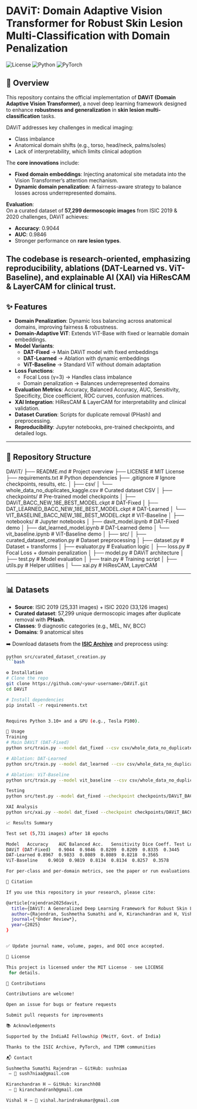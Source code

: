 # DAViT: Domain Adaptive Vision Transformer for Robust Skin Lesion Multi-Classification with Domain Penalization
![License](https://img.shields.io/badge/License-MIT-blue.svg) 
![Python](https://img.shields.io/badge/Python-3.10+-blue.svg) 
![PyTorch](https://img.shields.io/badge/PyTorch-2.0+-brightgreen.svg)

## 📖 Overview
This repository contains the official implementation of **DAViT (Domain Adaptive Vision Transformer)**, a novel deep learning framework designed to enhance **robustness and generalization** in **skin lesion multi-classification** tasks.

DAViT addresses key challenges in medical imaging:
- Class imbalance  
- Anatomical domain shifts (e.g., torso, head/neck, palms/soles)  
- Lack of interpretability, which limits clinical adoption  

The **core innovations** include:
- **Fixed domain embeddings**: Injecting anatomical site metadata into the Vision Transformer’s attention mechanism.  
- **Dynamic domain penalization**: A fairness-aware strategy to balance losses across underrepresented domains.  

**Evaluation**:  
On a curated dataset of **57,299 dermoscopic images** from ISIC 2019 & 2020 challenges, DAViT achieves:  
- **Accuracy**: 0.9044  
- **AUC**: 0.9846  
- Stronger performance on **rare lesion types**.  

The codebase is **research-oriented**, emphasizing reproducibility, ablations (DAT-Learned vs. ViT-Baseline), and **explainable AI (XAI)** via HiResCAM & LayerCAM for clinical trust.  
---

## ✨ Features
- **Domain Penalization**: Dynamic loss balancing across anatomical domains, improving fairness & robustness.  
- **Domain-Adaptive ViT**: Extends ViT-Base with fixed or learnable domain embeddings.  
- **Model Variants**:
  - **DAT-Fixed** → Main DAViT model with fixed embeddings  
  - **DAT-Learned** → Ablation with dynamic embeddings  
  - **ViT-Baseline** → Standard ViT without domain adaptation  
- **Loss Functions**:  
  - Focal Loss (γ=3) → Handles class imbalance  
  - Domain penalization → Balances underrepresented domains  
- **Evaluation Metrics**: Accuracy, Balanced Accuracy, AUC, Sensitivity, Specificity, Dice coefficient, ROC curves, confusion matrices.  
- **XAI Integration**: HiResCAM & LayerCAM for interpretability and clinical validation.  
- **Dataset Curation**: Scripts for duplicate removal (PHash) and preprocessing.  
- **Reproducibility**: Jupyter notebooks, pre-trained checkpoints, and detailed logs.  

---

## 📂 Repository Structure
DAViT/
├── README.md # Project overview
├── LICENSE # MIT License
├── requirements.txt # Python dependencies
├── .gitignore # Ignore checkpoints, results, etc.
│
├── csv/
│ └── whole_data_no_duplicates_kaggle.csv # Curated dataset CSV
│
├── checkpoints/ # Pre-trained model checkpoints
│ ├── DAViT_BACC_NEW_18E_BEST_MODEL.ckpt # DAT-Fixed
│ ├── DAT_LEARNED_BACC_NEW_18E_BEST_MODEL.ckpt # DAT-Learned
│ └── VIT_BASELINE_BACC_NEW_18E_BEST_MODEL.ckpt # ViT-Baseline
│
├── notebooks/ # Jupyter notebooks
│ ├── davit_model.ipynb # DAT-Fixed demo
│ ├── dat_learned_model.ipynb # DAT-Learned demo
│ └── vit_baseline.ipynb # ViT-Baseline demo
│
├── src/
│ ├── curated_dataset_creation.py # Dataset preprocessing
│ ├── dataset.py # Dataset + transforms
│ ├── evaluator.py # Evaluation logic
│ ├── loss.py # Focal Loss + domain penalization
│ ├── model.py # DAViT architecture
│ ├── test.py # Model evaluation
│ ├── train.py # Training script
│ ├── utils.py # Helper utilities
│ └── xai.py # HiResCAM, LayerCAM


---

## 📊 Datasets
- **Source**: ISIC 2019 (25,331 images) + ISIC 2020 (33,126 images)  
- **Curated dataset**: 57,299 unique dermoscopic images after duplicate removal with **PHash**.  
- **Classes**: 9 diagnostic categories (e.g., MEL, NV, BCC)  
- **Domains**: 9 anatomical sites  

➡️ Download datasets from the **[ISIC Archive](https://www.isic-archive.com/)** and preprocess using:  
```bash
python src/curated_dataset_creation.py
```bash

⚙️ Installation
# Clone the repo
git clone https://github.com/<your-username>/DAViT.git
cd DAViT

# Install dependencies
pip install -r requirements.txt


Requires Python 3.10+ and a GPU (e.g., Tesla P100).

🚀 Usage
Training
# Main DAViT (DAT-Fixed)
python src/train.py --model dat_fixed --csv csv/whole_data_no_duplicates_kaggle.csv --epochs 18 --lr 1e-4

# Ablation: DAT-Learned
python src/train.py --model dat_learned --csv csv/whole_data_no_duplicates_kaggle.csv --epochs 18 --lr 1e-4

# Ablation: ViT-Baseline
python src/train.py --model vit_baseline --csv csv/whole_data_no_duplicates_kaggle.csv --epochs 18 --lr 1e-4

Testing
python src/test.py --model dat_fixed --checkpoint checkpoints/DAViT_BACC_NEW_18E_BEST_MODEL.ckpt

XAI Analysis
python src/xai.py --model dat_fixed --checkpoint checkpoints/DAViT_BACC_NEW_18E_BEST_MODEL.ckpt --num_samples 5

📈 Results Summary

Test set (5,731 images) after 18 epochs

Model	Accuracy	AUC	Balanced Acc.	Sensitivity	Dice Coeff.	Test Loss
DAViT (DAT-Fixed)	0.9044	0.9846	0.8209	0.8209	0.8335	0.3445
DAT-Learned	0.8967	0.9833	0.8089	0.8089	0.8218	0.3565
ViT-Baseline	0.9010	0.9819	0.8134	0.8134	0.8257	0.3578

For per-class and per-domain metrics, see the paper or run evaluations.

📜 Citation

If you use this repository in your research, please cite:

@article{rajendran2025davit,
  title={DAViT: A Generalized Deep Learning Framework for Robust Skin Lesion Multi-Classification with Domain Penalization},
  author={Rajendran, Sushmetha Sumathi and H, Kiranchandran and H, Vishal and A, Sasithradevi and Seemakurthy, Karthik and Poornachari, Prakash and M, Vijayalakshmi},
  journal={*Under Review*},
  year={2025}
}


✅ Update journal name, volume, pages, and DOI once accepted.

📄 License

This project is licensed under the MIT License - see LICENSE
 for details.

🤝 Contributions

Contributions are welcome!

Open an issue for bugs or feature requests

Submit pull requests for improvements

📚 Acknowledgements

Supported by the IndiaAI Fellowship (MeitY, Govt. of India)

Thanks to the ISIC Archive, PyTorch, and TIMM communities

📬 Contact

Sushmetha Sumathi Rajendran – GitHub: sushniaa
 – 📧 sush7niaa@gmail.com

Kiranchandran H – GitHub: kiranchh08
 – 📧 kiranchandranh@gmail.com

Vishal H – 📧 vishal.harindrakumar@gmail.com
